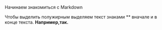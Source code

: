  Начинаем знакомиться с Markdown

 Чтобы выделить полужирным выделяем текст знаками ** вначале и в конце текста.
 **Например,так.**

 
